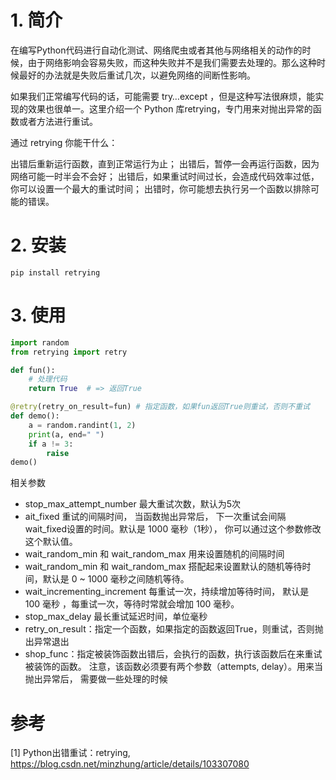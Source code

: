 # 1. 简介
在编写Python代码进行自动化测试、网络爬虫或者其他与网络相关的动作的时候，由于网络影响会容易失败，而这种失败并不是我们需要去处理的。那么这种时候最好的办法就是失败后重试几次，以避免网络的间断性影响。

如果我们正常编写代码的话，可能需要 try…except ，但是这种写法很麻烦，能实现的效果也很单一。这里介绍一个 Python 库retrying，专门用来对抛出异常的函数或者方法进行重试。

通过 retrying 你能干什么：

出错后重新运行函数，直到正常运行为止；
出错后，暂停一会再运行函数，因为网络可能一时半会不会好；
出错后，如果重试时间过长，会造成代码效率过低，你可以设置一个最大的重试时间；
出错时，你可能想去执行另一个函数以排除可能的错误。

# 2. 安装

```shell
pip install retrying
```

# 3. 使用

```python
import random
from retrying import retry

def fun():
	# 处理代码
    return True  # => 返回True

@retry(retry_on_result=fun) # 指定函数，如果fun返回True则重试，否则不重试
def demo():
    a = random.randint(1, 2)
    print(a, end=" ")
    if a != 3:
        raise
demo()

```

相关参数

- stop_max_attempt_number 最大重试次数，默认为5次
- ait_fixed 重试的间隔时间， 当函数抛出异常后，
  下一次重试会间隔wait_fixed设置的时间。默认是 1000 毫秒（1秒），
  你可以通过这个参数修改这个默认值。
- wait_random_min 和 wait_random_max 用来设置随机的间隔时间
- wait_random_min 和 wait_random_max 搭配起来设置默认的随机等待时间，默认是 0 ~ 1000 毫秒之间随机等待。
- wait_incrementing_increment 每重试一次，持续增加等待时间，
  默认是 100 毫秒 ，每重试一次，等待时常就会增加 100 毫秒。
- stop_max_delay 最长重试延迟时间，单位毫秒
- retry_on_result：指定一个函数，如果指定的函数返回True，则重试，否则抛出异常退出
- shop_func：指定被装饰函数出错后，会执行的函数，执行该函数后在来重试被装饰的函数。
  注意，该函数必须要有两个参数（attempts, delay）。用来当抛出异常后，
  需要做一些处理的时候

# 参考

[1] Python出错重试：retrying, https://blog.csdn.net/minzhung/article/details/103307080